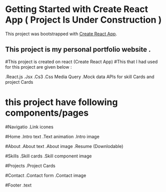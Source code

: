 # Getting Started with Create React App ( Project Is Under Construction )

This project was bootstrapped with [Create React App](https://github.com/facebook/create-react-app).

## This project is my personal portfolio website .
#This project is created on  react (Create React App)
#This that I had used for this project are given below :

.React.js
.Jsx
.Cs3
.Css Media Query
.Mock data APIs for skill Cards and project Cards 

# this project have following components/pages 
#Navigatio
.Link icones

#Home
.Intro text
.Text animation
.Intro image

#About
.About text
.About image
.Resume (Downlodable)

#Skills
.Skill cards
.Skill component image

#Projects
.Project Cards

#Contact
.Contact form 
.Contact image

#Footer
.text
